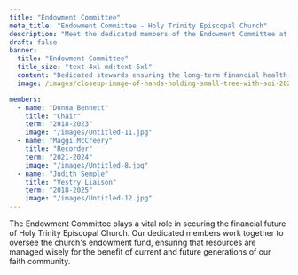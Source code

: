 ```yaml
---
title: "Endowment Committee"
meta_title: "Endowment Committee - Holy Trinity Episcopal Church"
description: "Meet the dedicated members of the Endowment Committee at Holy Trinity Episcopal Church in Gillette, WY."
draft: false
banner:
  title: "Endowment Committee"
  title_size: "text-4xl md:text-5xl"
  content: "Dedicated stewards ensuring the long-term financial health and sustainability of Holy Trinity Episcopal Church."
  image: /images/closeup-image-of-hands-holding-small-tree-with-soi-2022-12-16-05-10-44-utc.jpg

members:
  - name: "Donna Bennett"
    title: "Chair"
    term: "2018-2023"
    image: "/images/Untitled-11.jpg"
  - name: "Maggi McCreery"
    title: "Recorder"
    term: "2021-2024"
    image: "/images/Untitled-8.jpg"
  - name: "Judith Semple"
    title: "Vestry Liaison"
    term: "2018-2025"
    image: "/images/Untitled-12.jpg"
---
```


The Endowment Committee plays a vital role in securing the financial future of Holy Trinity Episcopal Church. Our dedicated members work together to oversee the church's endowment fund, ensuring that resources are managed wisely for the benefit of current and future generations of our faith community.